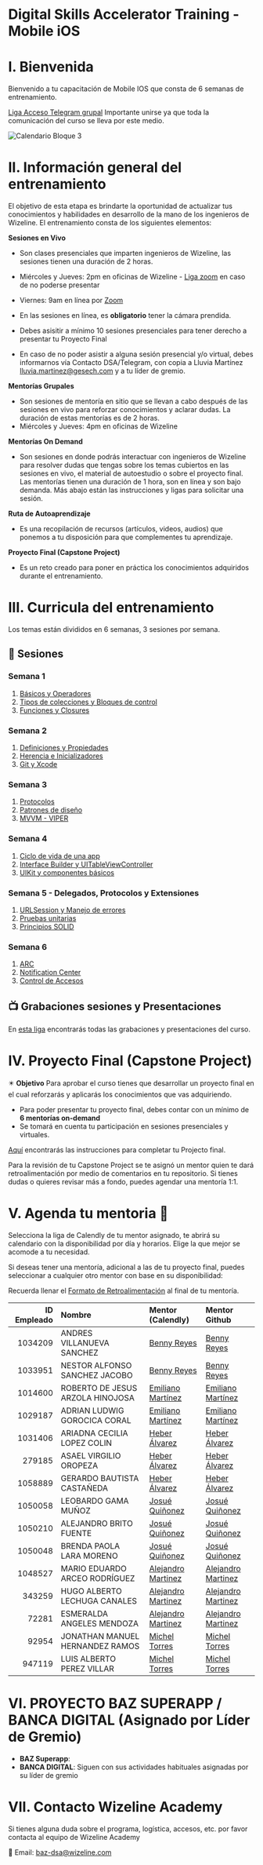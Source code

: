 # Digital Skills Accelerator Training - Mobile iOS

# I. Bienvenida
Bienvenido a tu capacitación de Mobile IOS que consta de 6 semanas de entrenamiento.

[Liga Acceso Telegram grupal](https://t.me/+X-iTEuVt3eE3MTgx)
Importante unirse ya que toda la comunicación del curso se lleva por este medio.

![Calendario Bloque 3](https://github.com/wizelineacademy/BAZiOS3-2022/blob/main/Calendario%20Bloque%203%20iOS.png)


# II. Información general del entrenamiento
El objetivo de esta etapa es brindarte la oportunidad de actualizar tus conocimientos y habilidades en desarrollo de la mano de los ingenieros de Wizeline. El entrenamiento consta de los siguientes elementos: 

**Sesiones en Vivo** 
- Son clases presenciales que imparten ingenieros de Wizeline, las sesiones tienen una duración de 2 horas.
- Miércoles y Jueves: 2pm en oficinas de Wizeline - [Liga zoom](https://wizeline.zoom.us/j/85973272972) en caso de no poderse presentar
- Viernes: 9am en línea por [Zoom](https://wizeline.zoom.us/j/85973272972)

- En las sesiones en línea, es **obligatorio** tener la cámara prendida.
- Debes asisitir a mínimo 10 sesiones presenciales para tener derecho a presentar tu Proyecto Final
- En caso de no poder asistir a alguna sesión presencial y/o virtual, debes informarnos vía Contacto DSA/Telegram, con copia a Lluvia Martínez lluvia.martinez@gesech.com y a tu líder de gremio. 

**Mentorías Grupales**
- Son sesiones de mentoría en sitio que se llevan a cabo después de las sesiones en vivo para reforzar conocimientos y aclarar dudas. La duración de estas mentorías es de 2 horas.
- Miércoles y Jueves: 4pm en oficinas de Wizeline

**Mentorías On Demand**
- Son sesiones en donde podrás interactuar con ingenieros de Wizeline para resolver dudas que tengas sobre los temas cubiertos en las sesiones en vivo, el material de autoestudio o sobre el proyecto final. Las mentorías tienen una duración de 1 hora, son en línea y son bajo demanda. Más abajo están las instrucciones y ligas para solicitar una sesión.

**Ruta de Autoaprendizaje**
- Es una recopilación de recursos (artículos, videos, audios) que ponemos a tu disposición para que complementes tu aprendizaje.

**Proyecto Final (Capstone Project)**
- Es un reto creado para poner en práctica los conocimientos adquiridos durante el entrenamiento. 

# III. Curricula del entrenamiento
Los temas están divididos en 6 semanas, 3 sesiones por semana. 

## :bookmark_tabs: Sesiones

### Semana 1
   1. [Básicos y Operadores](curso/semana_1/sesion_1)
   2. [Tipos de colecciones y Bloques de control](curso/semana_1/sesion_2)
   3. [Funciones y Closures](curso/semana_1/sesion_3)

### Semana 2 
   1. [Definiciones y Propiedades](curso/semana_2/sesion_1)
   2. [Herencia e Inicializadores](curso/semana_2/sesion_2)
   3. [Git y Xcode](curso/semana_2/sesion_3)

### Semana 3
   1. [Protocolos](hcurso/semana_3/sesion_1)
   2. [Patrones de diseño](curso/semana_3/sesion_2)
   3. [MVVM - VIPER](curso/semana_3/sesion_3)
   
### Semana 4
   1. [Ciclo de vida de una app](curso/semana_4/sesion_1)
   2. [Interface Builder y UITableViewController](curso/semana_4/sesion_2)
   3. [UIKit y componentes básicos](curso/semana_4/sesion_3)

### Semana 5 - Delegados, Protocolos y Extensiones
   1. [URLSession y Manejo de errores](curso/semana_5/sesion_1)
   2. [Pruebas unitarias](curso/semana_5/sesion_2)
   3. [Principios SOLID](curso/semana_5/sesion_3)

### Semana 6
   1. [ARC](curso/semana_6/sesion_1)
   2. [Notification Center](curso/semana_6/sesion_2)
   3. [Control de Accesos](curso/semana_6/sesion_3)

## 📺 Grabaciones sesiones y Presentaciones

En [esta liga](/Grabaciones_y_Presentaciones.md) encontrarás todas las grabaciones y presentaciones del curso.


# IV. Proyecto Final (Capstone Project)
✴️ **Objetivo**
Para aprobar el curso tienes que desarrollar un proyecto final en el cual reforzarás y aplicarás los conocimientos que vas adquiriendo.
- Para poder presentar tu proyecto final, debes contar con un mínimo de **6 mentorías on-demand**
- Se tomará en cuenta tu participación en sesiones presenciales y virtuales. 

[Aquí](https://github.com/wizelineacademy/baz-ios-project-c3-2022) encontrarás las instrucciones para completar tu Projecto final.

Para la revisión de tu Capstone Project se te asignó un mentor quien te dará retroalimentación por medio de comentarios en tu repositorio. Si tienes dudas o quieres revisar más a fondo, puedes agendar una mentoría 1:1.

# V. Agenda tu mentoria 📆

Selecciona la liga de Calendly de tu mentor asignado, te abrirá su calendario con la disponibilidad por día y horarios. Elige la que mejor se acomode a tu necesidad.

Si deseas tener una mentoría, adicional a las de tu proyecto final, puedes seleccionar a cualquier otro mentor con base en su disponibilidad:

Recuerda llenar el [Formato de Retroalimentación](https://forms.gle/zPhAwxjx11aJfWSw8) al final de tu mentoría.

| ID Empleado | Nombre                  | Mentor (Calendly)           | Mentor Github                |
| ----------: | :---------------------- | :-------------------------- | :--------------------------
| 1034209     | ANDRES VILLANUEVA SANCHEZ | [Benny Reyes](https://calendly.com/benny-reyes/baz-mentoria-1-1)| [Benny Reyes](https://github.com/BennyWz) |
| 1033951     | NESTOR ALFONSO SANCHEZ JACOBO | [Benny Reyes](https://calendly.com/benny-reyes/baz-mentoria-1-1)| [Benny Reyes](https://github.com/BennyWz) |
| 1014600     | ROBERTO DE JESUS ARZOLA HINOJOSA | [Emiliano Martínez](https://calendly.com/emi-mtz)| [Emiliano Martínez](https://github.com/mtorres0)         |
| 1029187     | ADRIAN LUDWIG GOROCICA CORAL| [Emiliano Martínez](https://calendly.com/emi-mtz)| [Emiliano Martínez](https://github.com/mtorres0)          |
| 1031406     | ARIADNA CECILIA LOPEZ COLIN | [Heber Álvarez](https://calendly.com/heber-alvarez/baz-mentoria-1-1)| [Heber Álvarez](https://github.com/mtorres0)              |
| 279185      | ASAEL VIRGILIO OROPEZA | [Heber Álvarez](https://calendly.com/heber-alvarez/baz-mentoria-1-1)| [Heber Álvarez](https://github.com/mtorres0)              |
|  1058889    | GERARDO BAUTISTA CASTAÑEDA| [Heber Álvarez](https://calendly.com/heber-alvarez/baz-mentoria-1-1)| [Heber Álvarez](https://github.com/mtorres0)              |
| 1050058     | LEOBARDO GAMA MUÑOZ | [Josué Quiñonez](https://calendly.com/josue-quinones-rivera/baz-mentoria-online-on-demand)| [Josué Quiñonez](https://github.com/JosueQuinonesRivera)  |
| 1050210     | ALEJANDRO BRITO FUENTE | [Josué Quiñonez](https://calendly.com/josue-quinones-rivera/baz-mentoria-online-on-demand)| [Josué Quiñonez](https://github.com/JosueQuinonesRivera)  |
| 1050048     | BRENDA PAOLA LARA MORENO | [Josué Quiñonez](https://calendly.com/josue-quinones-rivera/baz-mentoria-online-on-demand)| [Josué Quiñonez](https://github.com/JosueQuinonesRivera)  |
| 1048527     | MARIO EDUARDO ARCEO RODRÍGUEZ | [Alejandro Martinez](https://calendly.com/alejandro-mb/mentorias-baz)| [Alejandro Martinez](https://github.com/alejandrombWize)  |
| 343259      | HUGO ALBERTO LECHUGA CANALES| [Alejandro Martinez](https://calendly.com/alejandro-mb/mentorias-baz)| [Alejandro Martinez](https://github.com/alejandrombWize)  |
| 72281       | ESMERALDA ANGELES MENDOZA| [Alejandro Martinez](https://calendly.com/alejandro-mb/mentorias-baz)| [Alejandro Martinez](https://github.com/alejandrombWize)  |
| 92954       | JONATHAN MANUEL HERNANDEZ RAMOS| [Michel Torres](https://calendly.com/michel-torres-alonso/baz-mentoria-1-1)| [Michel Torres](https://github.com/mtorres0)              |
| 947119      | LUIS ALBERTO PEREZ VILLAR | [Michel Torres](https://calendly.com/michel-torres-alonso/baz-mentoria-1-1)| [Michel Torres](https://github.com/mtorres0)              |


# VI. PROYECTO BAZ SUPERAPP / BANCA DIGITAL (Asignado por Líder de Gremio)

- **BAZ Superapp**: 
- **BANCA DIGITAL**: Siguen con sus actividades habituales asignadas por su líder de gremio


# VII. Contacto Wizeline Academy
Si tienes alguna duda sobre el programa, logística, accesos, etc. por favor contacta al equipo de Wizeline Academy

:email: Email: [baz-dsa@wizeline.com](baz-dsa@wizeline.com)
